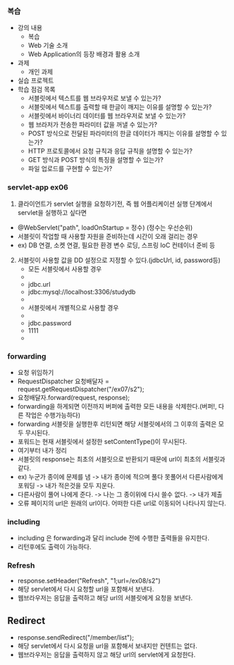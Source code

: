 ### 복습
- 강의 내용
    - 복습
    - Web 기술 소개
    - Web Application의 등장 배경과 활용 소개
- 과제
    - 개인 과제
- 실습 프로젝트
- 학습 점검 목록
  - 서블릿에서 텍스트를 웹 브라우저로 보낼 수 있는가?
  - 서블릿에서 텍스트를 출력할 때 한글이 깨지는 이유를 설명할 수 있는가?
  - 서블릿에서 바이너리 데이터를 웹 브라우저로 보낼 수 있는가?
  - 웹 브라저가 전송한 파라미터 값을 꺼낼 수 있는가?
  - POST 방식으로 전달된 파라미터의 한글 데이터가 깨지는 이유를 설명할 수 있는가?
  - HTTP 프로토콜에서 요청 규칙과 응답 규칙을 설명할 수 있는가?
  - GET 방식과 POST 방식의 특징을 설명할 수 있는가?
  - 파일 업로드를 구현할 수 있는가?

### servlet-app ex06
1. 클라이언트가 servlet 실행을 요청하기전, 즉 웹 어플리케이션 실행 단계에서 servlet을 실행하고 싶다면
  - @WebServlet("path", loadOnStartup = 정수) (정수는 우선순위)
  - 서블릿이 작업할 때 사용할 자원을 준비하는데 시간이 오래 걸리는 경우
  - ex) DB 연결, 소켓 연결, 필요한 환경 변수 로딩, 스프링 IoC 컨테이너 준비 등

2. 서블릿이 사용할 값을 DD 설정으로 지정할 수 있다.(jdbcUrl, id, password등)
   - 모든 서블릿에서 사용할 경우  
   - <context-param>
   - <param-name>jdbc.url</param-name>
   - <param-value>jdbc:mysql://localhost:3306/studydb</param-value>
   - </context-param>
   - 서블릿에서 개별적으로 사용할 경우
   - <init-param>
   - <param-name>jdbc.password</param-name>
   - <param-value>1111</param-value>
   - </init-param>

### forwarding
- 요청 위임하기
- RequestDispatcher 요청배달자 = request.getRequestDispatcher("/ex07/s2");
- 요청배달자.forward(request, response);
- forwarding을 하게되면 이전까지 버퍼에 출력한 모든 내용을 삭제한다.(버퍼!, 다른 작업은 수행가능하다)
- forwarding 서블릿을 실행한후 리턴되면 해당 서블릿에서의 그 이후의 출력은 모두 무시된다.
- 포워드는 현재 서블릿에서 설정한 setContentType()이 무시된다.
- 여기부터 내가 정리
- 서블릿의 response는 최초의 서블릿으로 반환되기 때문에 url이 최초의 서블릿과 같다.
- ex) 누군가 종이에 문제를 냄 -> 내가 종이에 적으며 풀다 못풀어서 다른사람에게 포워딩 -> 내가 적은것을 모두 지운다.
- 다른사람이 풀어 나에게 준다. -> 나는 그 종이위에 다시 쓸수 없다. -> 내가 제출
- 오류 페이지의 url은 원래의 url이다. 어떠한 다른 url로 이동되어 나타나지 않는다.

### including
- including 은 forwarding과 달리 include 전에 수행한 출력들을 유지한다.
- 리턴후에도 출력이 가능하다.

### Refresh
- response.setHeader("Refresh", "1;url=/ex08/s2")
- 해당 servlet에서 다시 요청할 url을 포함해서 보낸다.
- 웹브라우저는 응답을 출력하고 해당 url의 서블릿에게 요청을 보낸다.

## Redirect
- response.sendRedirect("/member/list");
- 해당 servlet에서 다시 요청을 url을 포함해서 보내지만 컨텐트는 없다.
- 웹브라우저는 응답을 출력하지 않고 해당 url의 servlet에게 요청한다.
   